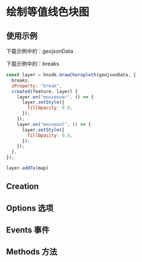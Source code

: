 <script setup>
import { withBase } from '@vuepress/client'
</script>
# 绘制等值线色块图

## 使用示例

下载示例中的：<a :href="withBase('/json/geojsonData.json')" download="geojsonData.json">geojsonData</a>

下载示例中的：<a :href="withBase('/json/breaks.json')" download="breaks.json">breaks</a>


```js
const layer = hnsdk.drawChoropleth(geojsonData, {
  breaks,
  zProperty: "break",
  created(feature, layer) {
    layer.on("mouseover", () => {
      layer.setStyle({
        fillOpacity: 0.9,
      });
    });
    layer.on("mouseout", () => {
      layer.setStyle({
        fillOpacity: 0.4,
      });
    });
  },
});

layer.addTo(map)
```

## Creation

<DrawChoroplethCreation />

## Options 选项
<DrawChoroplethOptions />

## Events 事件
<FeatureGroupEvents />

<InteractiveEvents />

<LayerEvents />

<PopupEvents />

<ToolTipEvents />

## Methods 方法

<GeoJSONMethods />

<FeatureGrpupMethods />

<LayerGroupMethods />

<LayerMethods />

<PopupMethods />

<ToolTipMethods />

<EventedMethods />